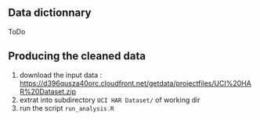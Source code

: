 ## Data dictionnary

ToDo

## Producing the cleaned data

1. download the input data : https://d396qusza40orc.cloudfront.net/getdata/projectfiles/UCI%20HAR%20Dataset.zip
2. extrat into subdirectory `UCI HAR Dataset/` of working dir
3. run the script `run_analysis.R`
